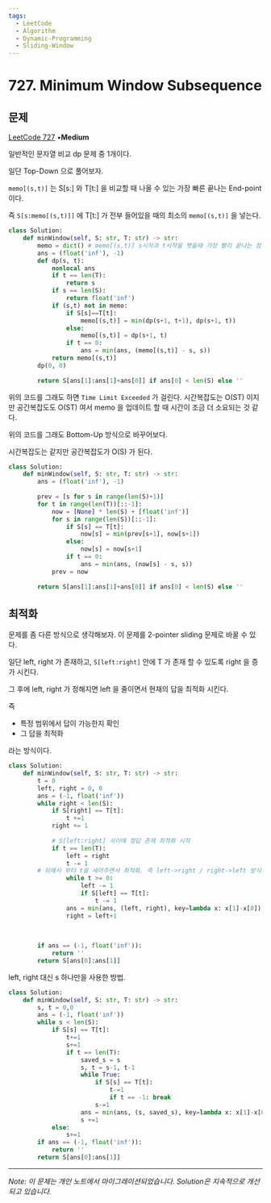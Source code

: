 ```yaml
---
tags:
  - LeetCode
  - Algorithm
  - Dynamic-Programming
  - Sliding-Window
---
```


# 727. Minimum Window Subsequence

## 문제

[LeetCode 727](https://leetcode.com/problems/minimum-window-subsequence/) •**Medium**

일반적인 문자열 비교 dp 문제 중 1개이다.

일단 Top-Down 으로 풀어보자.

`memo[(s,t)]` 는 S[s:] 와 T[t:] 을 비교할 때 나올 수 있는 가장 빠른 끝나는 End-point 이다.

즉 `S[s:memo[(s,t)]]` 에 T[t:] 가 전부 들어있을 때의 최소의 `memo[(s,t)]` 을 넣는다.

```python
class Solution:
    def minWindow(self, S: str, T: str) -> str:
        memo = dict() # memo[(s,t)] s시작과 t시작을 햇을때 가장 빨리 끝나는 점
        ans = (float('inf'), -1)
        def dp(s, t):
            nonlocal ans
            if t == len(T):
                return s
            if s == len(S):
                return float('inf')
            if (s,t) not in memo:
                if S[s]==T[t]:
                    memo[(s,t)] = min(dp(s+1, t+1), dp(s+1, t))
                else:
                    memo[(s,t)] = dp(s+1, t)
                if t == 0:
                    ans = min(ans, (memo[(s,t)] - s, s))
            return memo[(s,t)]
        dp(0, 0)
        
        return S[ans[1]:ans[1]+ans[0]] if ans[0] < len(S) else ''
```

위의 코드를 그래도 하면 `Time Limit Exceeded` 가 걸린다. 시간복잡도는 O(ST) 이지만 공간복잡도도 O(ST) 여서 memo 을 업데이트 할 때 시간이 조금 더 소요되는 것 같다.

위의 코드를 그래도 Bottom-Up 방식으로 바꾸어보다.

시간복잡도는 같지만 공간복잡도가 O(S) 가 된다.

```python
class Solution:
    def minWindow(self, S: str, T: str) -> str:
        ans = (float('inf'), -1)
        
        prev = [s for s in range(len(S)+1)]
        for t in range(len(T))[::-1]:
            now = [None] * len(S) + [float('inf')]
            for s in range(len(S))[::-1]:
                if S[s] == T[t]:
                    now[s] = min(prev[s+1], now[s+1])
                else:
                    now[s] = now[s+1]
                if t == 0:
                    ans = min(ans, (now[s] - s, s))
            prev = now
        
        return S[ans[1]:ans[1]+ans[0]] if ans[0] < len(S) else ''
```

## 최적화

문제를 좀 다른 방식으로 생각해보자. 이 문제를 2-pointer sliding 문제로 바꿀 수 있다.

일단 left, right 가 존재하고, `S[left:right]` 안에 T 가 존재 할 수 있도록 right 을 증가 시킨다.

그 후에 left, right 가 정해지면 left 을 줄이면서 현재의 답을 최적화 시킨다.

즉

- 특정 범위에서 답이 가능한지 확인
- 그 답을 최적화

라는 방식이다.

```python
class Solution:
    def minWindow(self, S: str, T: str) -> str:
        t = 0
        left, right = 0, 0
        ans = (-1, float('inf'))
        while right < len(S):
            if S[right] == T[t]:
                t +=1
            right += 1
            
            # S[left:right] 사이에 정답 존재 최적화 시작
            if t == len(T):
                left = right
                t -= 1
        # 뒤에서 부터 t을 세어주면서 최적화. 즉 left->right / right->left 방식의 최적화다.
                while t >= 0:
                    left -= 1
                    if S[left] == T[t]:
                        t -= 1
                ans = min(ans, (left, right), key=lambda x: x[1]-x[0])
                right = left+1
        
        
        
        if ans == (-1, float('inf')):
            return ''
        return S[ans[0]:ans[1]]
```

left, right 대신 s 하나만을 사용한 방법.

```python
class Solution:
    def minWindow(self, S: str, T: str) -> str:
        s, t = 0,0
        ans = (-1, float('inf'))
        while s < len(S):
            if S[s] == T[t]:
                t+=1
                s+=1
                if t == len(T):
                    saved_s = s
                    s, t = s-1, t-1
                    while True:
                        if S[s] == T[t]:
                            t-=1
                            if t == -1: break
                        s-=1
                    ans = min(ans, (s, saved_s), key=lambda x: x[1]-x[0])
                    s +=1
            else:
                s+=1
        if ans == (-1, float('inf')):
            return ''
        return S[ans[0]:ans[1]]
```

---

*Note: 이 문제는 개인 노트에서 마이그레이션되었습니다. Solution은 지속적으로 개선되고 있습니다.*
